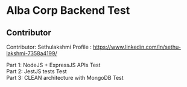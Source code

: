 # Alba Corp Backend Test

## Contributor

Contributor: Sethulakshmi
Profile : https://www.linkedin.com/in/sethu-lakshmi-7358a4199/

Part 1: NodeJS + ExpressJS APIs Test<br />
Part 2: JestJS tests Test<br />
Part 3: CLEAN architecture with MongoDB Test

